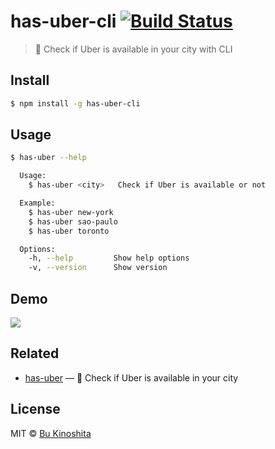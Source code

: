 # has-uber-cli [![Build Status](https://travis-ci.org/bukinoshita/has-uber-cli.svg?branch=master)](https://travis-ci.org/bukinoshita/has-uber-cli)

> :car: Check if Uber is available in your city with CLI


## Install
```bash
$ npm install -g has-uber-cli
```


## Usage
```bash
$ has-uber --help

  Usage:
    $ has-uber <city>   Check if Uber is available or not

  Example:
    $ has-uber new-york
    $ has-uber sao-paulo
    $ has-uber toronto

  Options:
    -h, --help         Show help options
    -v, --version      Show version
```


## Demo

<img src="https://cldup.com/0k64sAndrQ.gif"/>


## Related

- [has-uber](https://github.com/bukinoshita/has-uber) — :car: Check if Uber is available in your city


## License
MIT © [Bu Kinoshita](https://bukinoshita.io)
